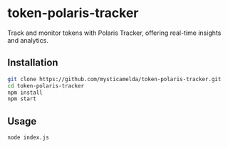 # token-polaris-tracker

Track and monitor tokens with Polaris Tracker, offering real-time insights and analytics.

## Installation

```bash
git clone https://github.com/mysticamelda/token-polaris-tracker.git
cd token-polaris-tracker
npm install
npm start
```

## Usage
```bash
node index.js
```
